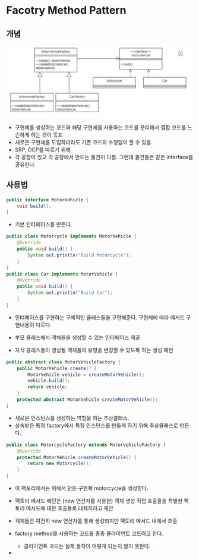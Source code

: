 # Facotry Method Pattern

## 개념
![factorymethod](../../images/architecture/factorymethod.png)

- 구현체를 생성하는 코드와 해당 구현체를 사용하는 코드를 분리해서 결합 코드를 느슨하게 하는 것이 목표
- 새로운 구현체를 도입하더라도 기존 코드의 수정없이 할 수 있음.
- SRP, OCP를 따르기 위해
- 각 공장이 있고 각 공장에서 만드는 물건이 다름. 그런데 물건들은 같은 interface를 공유한다.

## 사용법
```java
public interface MotorVehicle {
    void build();
}
```
- 기본 인터페이스를 만든다. 

```java
public class Motorcycle implements MotorVehicle {
    @Override
    public void build() {
        System.out.println("Build Motorcycle");
    }
}
public class Car implements MotorVehicle {
    @Override
    public void build() {
        System.out.println("Build Car");
    }
}
```
- 인터페이스를 구현하는 구체적인 클래스들을 구현해준다. 구현체에 따라 메서드 구현내용이 다르다.

- 부모 클래스에서 객체들을 생성할 수 있는 인터페이스 제공
- 자식 클래스들이 생성될 객체들의 유형을 변경할 수 있도록 하는 생성 패턴

```java
public abstract class MotorVehicleFactory {
    public MotorVehicle create() {
        MotorVehicle vehicle = createMotorVehicle();
        vehicle.build();
        return vehicle;
    }
    protected abstract MotorVehicle createMotorVehicle();
}
```
- 새로운 인스턴스를 생성하는 역할을 하는 추상클래스.
- 상속받은 특정 factory에서 특정 인스턴스를 만들게 하기 위해 추상클래스로 만든다.

```java
public class MotorcycleFactory extends MotorVehicleFactory {
    @Override
    protected MotorVehicle createMotorVehicle() {
        return new Motorcycle();
    }
}
```
- 이 팩토리에서는 위에서 만든 구현체 motorcycle을 생성한다.


- 팩토리 메서드 패턴은 (new 연산자를 사용한) 객체 생성 직접 호출들을 특별한 팩토리 메서드에 대한 호출들로 대체하라고 제안
- 객체들은 여전히 new 연산자를 통해 생성되지만 팩토리 메서드 내에서 호출

- factory method를 사용하는 코드를 종종 클라이언트 코드라고 한다. 
  - 클라이언트 코드는 실제 동작이 어떻게 되는지 알지 못한다.
   
- 